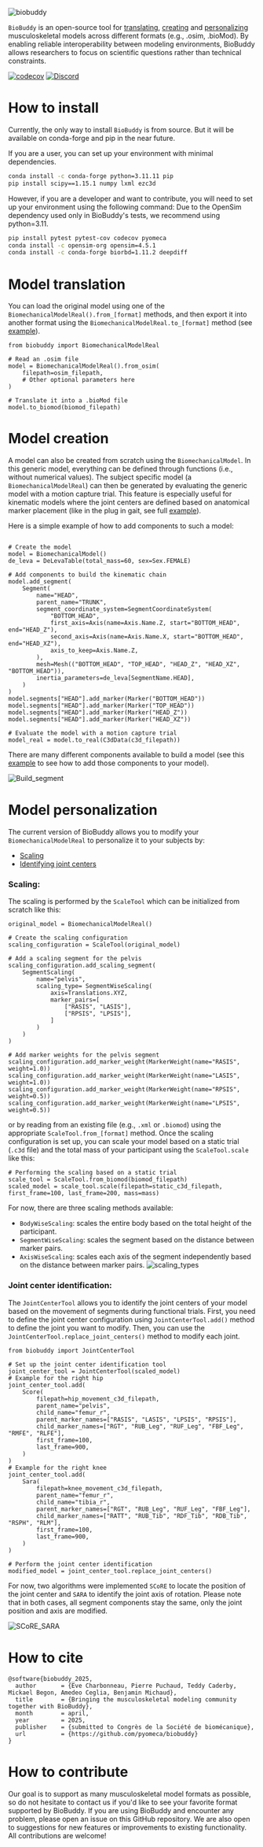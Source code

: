 
![biobuddy](https://github.com/user-attachments/assets/c8689155-0b26-4e13-835c-cdb6696e1acb)

`BioBuddy` is an open-source tool for [translating](#model-translation), [creating](#model-creation) and [personalizing](#model-personalization) musculoskeletal models across different formats (e.g., .osim, .bioMod). By enabling reliable interoperability between modeling environments, BioBuddy allows researchers to focus on scientific questions rather than technical constraints.

<!---
[![Actions Status](https://github.com/pyomeca/biobuddy/workflows/CI/badge.svg)](https://github.com/pyomeca/biobuddy/actions)
[![PyPI](https://anaconda.org/conda-forge/biobuddy/badges/latest_release_date.svg)](https://pypi.org/project/biobuddy/)
--->

[![codecov](https://codecov.io/gh/pyomeca/biobuddy/branch/main/graph/badge.svg)](https://codecov.io/gh/pyomeca/biobuddy)
[![Discord](https://img.shields.io/discord/1340640457327247460.svg?label=chat&logo=discord&color=7289DA)](https://discord.gg/Ux7BkdjQFW)

# How to install 
Currently, the only way to install `BioBuddy` is from source. But it will be available on conda-forge and pip in the near future.

If you are a user, you can set up your environment with minimal dependencies.
```bash
conda install -c conda-forge python=3.11.11 pip
pip install scipy==1.15.1 numpy lxml ezc3d
```

However, if you are a developer and want to contribute, you will need to set up your environment using the following command:
Due to the OpenSim dependency used only in BioBuddy's tests, we recommend using python=3.11.
```bash
pip install pytest pytest-cov codecov pyomeca
conda install -c opensim-org opensim=4.5.1
conda install -c conda-forge biorbd=1.11.2 deepdiff
```

# Model translation
You can load the original model using one of the `BiomechanicalModelReal().from_[format]` methods, and then export it 
into another format using the `BiomechanicalModelReal.to_[format]` method (see [example](examples/read_and_write_models.py)).
```python3
from biobuddy import BiomechanicalModelReal

# Read an .osim file
model = BiomechanicalModelReal().from_osim(
    filepath=osim_filepath,
    # Other optional parameters here
)

# Translate it into a .bioMod file
model.to_biomod(biomod_filepath)
```

# Model creation
A model can also be created from scratch using the `BiomechanicalModel`. In this generic model, everything can be defined 
through functions (i.e., without numerical values). The subject specific model (a `BiomechanicalModelReal`) can then be 
generated by evaluating the generic model with a motion capture trial. This feature is especially useful for kinematic 
models where the joint centers are defined based on anatomical marker placement (like in the plug in gait, see full 
[example](examples/create_model_from_c3d.py)). 

Here is a simple example of how to add components to such a model:
```python3

# Create the model
model = BiomechanicalModel()
de_leva = DeLevaTable(total_mass=60, sex=Sex.FEMALE)

# Add components to build the kinematic chain
model.add_segment(
    Segment(
        name="HEAD",
        parent_name="TRUNK",
        segment_coordinate_system=SegmentCoordinateSystem(
            "BOTTOM_HEAD",
            first_axis=Axis(name=Axis.Name.Z, start="BOTTOM_HEAD", end="HEAD_Z"),
            second_axis=Axis(name=Axis.Name.X, start="BOTTOM_HEAD", end="HEAD_XZ"),
            axis_to_keep=Axis.Name.Z,
        ),
        mesh=Mesh(("BOTTOM_HEAD", "TOP_HEAD", "HEAD_Z", "HEAD_XZ", "BOTTOM_HEAD")),
        inertia_parameters=de_leva[SegmentName.HEAD],
    )
)
model.segments["HEAD"].add_marker(Marker("BOTTOM_HEAD"))
model.segments["HEAD"].add_marker(Marker("TOP_HEAD"))
model.segments["HEAD"].add_marker(Marker("HEAD_Z"))
model.segments["HEAD"].add_marker(Marker("HEAD_XZ"))

# Evaluate the model with a motion capture trial
model_real = model.to_real(C3dData(c3d_filepath))
```

There are many different components available to build a model (see this [example](examples/create_model.py) to see how to add those components to your model).

![Build_segment](docs/images/Build_segment.png)

# Model personalization
The current version of BioBuddy allows you to modify your `BiomechanicalModelReal` to personalize it to your subjects by:
- [Scaling](###scaling)
- [Identifying joint centers](###joint-center-identification)

### Scaling:
The scaling is performed by the `ScaleTool` which can be initialized from scratch like this:
```python3
original_model = BiomechanicalModelReal()

# Create the scaling configuration
scaling_configuration = ScaleTool(original_model)

# Add a scaling segment for the pelvis
scaling_configuration.add_scaling_segment(
    SegmentScaling(
        name="pelvis",
        scaling_type= SegmentWiseScaling(
            axis=Translations.XYZ,
            marker_pairs=[
                ["RASIS", "LASIS"],
                ["RPSIS", "LPSIS"],
            ]
        )
    )
)

# Add marker weights for the pelvis segment
scaling_configuration.add_marker_weight(MarkerWeight(name="RASIS", weight=1.0))
scaling_configuration.add_marker_weight(MarkerWeight(name="LASIS", weight=1.0))
scaling_configuration.add_marker_weight(MarkerWeight(name="RPSIS", weight=0.5))
scaling_configuration.add_marker_weight(MarkerWeight(name="LPSIS", weight=0.5))
```
or by reading from an existing file (e.g., `.xml` or `.biomod`) using the appropriate `ScaleTool.from_[format]` method.
Once the scaling configuration is set up, you can scale your model based on a static trial (`.c3d` file) and the total 
mass of your participant using the `ScaleTool.scale` like this:
```python3
# Performing the scaling based on a static trial
scale_tool = ScaleTool.from_biomod(biomod_filepath)
scaled_model = scale_tool.scale(filepath=static_c3d_filepath, first_frame=100, last_frame=200, mass=mass)
```

For now, there are three scaling methods available:
- `BodyWiseScaling`: scales the entire body based on the total height of the participant.
- `SegmentWiseScaling`: scales the segment based on the distance between marker pairs.
- `AxisWiseScaling`: scales each axis of the segment independently based on the distance between marker pairs.
![scaling_types](docs/images/Scaling_with_names.png)

### Joint center identification:
The `JointCenterTool` allows you to identify the joint centers of your model based on the movement of segments during 
functional trials.
First, you need to define the joint center configuration using `JointCenterTool.add()` method to define the joint 
you want to modify.
Then, you can use the `JointCenterTool.replace_joint_centers()` method to modify each joint.
```python3
from biobuddy import JointCenterTool

# Set up the joint center identification tool
joint_center_tool = JointCenterTool(scaled_model)
# Example for the right hip
joint_center_tool.add(
    Score(
        filepath=hip_movement_c3d_filepath,
        parent_name="pelvis",
        child_name="femur_r",
        parent_marker_names=["RASIS", "LASIS", "LPSIS", "RPSIS"],
        child_marker_names=["RGT", "RUB_Leg", "RUF_Leg", "FBF_Leg", "RMFE", "RLFE"],
        first_frame=100,
        last_frame=900,
    )
)
# Example for the right knee
joint_center_tool.add(
    Sara(
        filepath=knee_movement_c3d_filepath,
        parent_name="femur_r",
        child_name="tibia_r",
        parent_marker_names=["RGT", "RUB_Leg", "RUF_Leg", "FBF_Leg"],
        child_marker_names=["RATT", "RUB_Tib", "RDF_Tib", "RDB_Tib", "RSPH", "RLM"],
        first_frame=100,
        last_frame=900,
    )
)

# Perform the joint center identification
modified_model = joint_center_tool.replace_joint_centers()
```
For now, two algorithms were implemented `SCoRE` to locate the position of the joint center and `SARA` 
to identify the joint axis of rotation. Please note that in both cases, all segment components stay the same, only the 
joint position and axis are modified.

![SCoRE_SARA](docs/images/SCoRE_SARA.png)

# How to cite
```
@software{biobuddy_2025,
  author       = {Eve Charbonneau, Pierre Puchaud, Teddy Caderby, Mickael Begon, Amedeo Ceglia, Benjamin Michaud},
  title        = {Bringing the musculoskeletal modeling community together with BioBuddy},
  month        = april,
  year         = 2025,
  publisher    = {submitted to Congrès de la Société de biomécanique},
  url          = {https://github.com/pyomeca/biobuddy}
}
```

# How to contribute
Our goal is to support as many musculoskeletal model formats as possible, so do not hesitate to contact us if you'd like to see your favorite format supported by BioBuddy. 
If you are using BioBuddy and encounter any problem, please open an issue on this GitHub repository. 
We are also open to suggestions for new features or improvements to existing functionality.
All contributions are welcome!
